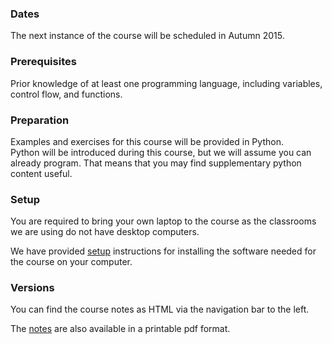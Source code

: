 ### Dates

The next instance of the course will be scheduled in Autumn 2015.

### Prerequisites

Prior knowledge of at least one programming language, including variables, control flow, and functions.

### Preparation

Examples and exercises for this course will be provided in Python.  
Python will be introduced during this course, but we will assume you can already
program. That means that you may find supplementary python content useful.

### Setup

You are required to bring your own laptop to the course as the classrooms we are using do not have desktop computers.

We have provided [setup](installation) instructions for installing the software needed for the course on
your computer.

### Versions

You can find the course notes as HTML via the navigation bar to the left.

The [notes](notes.pdf) are also available in  a printable pdf format.
